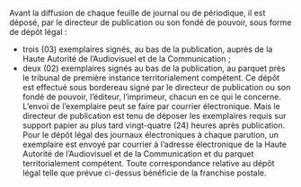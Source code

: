 Avant la diffusion de chaque feuille de journal ou de périodique, il est déposé, par le directeur de publication ou son fondé de pouvoir, sous forme de dépôt légal :
- trois (03) exemplaires signés, au bas de la publication, auprès de la Haute Autorité de l’Audiovisuel et de la Communication ;
- deux (02) exemplaires signés au bas de la publication, au parquet près le tribunal de première instance territorialement compétent.
Ce dépôt est effectué sous bordereau signé par le directeur de publication ou son fondé de pouvoir, l’éditeur, l’imprimeur, chacun en ce qui le concerne.
L’envoi de l’exemplaire peut se faire par courrier électronique. Mais le directeur de publication est tenu de déposer les exemplaires requis sur support papier au plus tard vingt-quatre (24) heures après publication.
Pour le dépôt légal des journaux électroniques à chaque parution, un exemplaire est envoyé par courrier à l’adresse électronique de la Haute Autorité de l’Audiovisuel et de la Communication et du parquet territorialement compétent. Toute correspondance relative au dépôt légal telle que prévue ci-dessus bénéficie de la franchise postale.